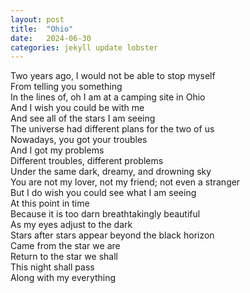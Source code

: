 ```yaml
---
layout: post
title:  "Ohio"
date:   2024-06-30
categories: jekyll update lobster
---
```


Two years ago, I would not be able to stop myself \
From telling you something \
In the lines of, oh I am at a camping site in Ohio \
And I wish you could be with me \
And see all of the stars I am seeing \
The universe had different plans for the two of us \
Nowadays, you got your troubles \
And I got my problems \
Different troubles, different problems \
Under the same dark, dreamy, and drowning sky \
You are not my lover, not my friend; not even a stranger \
But I do wish you could see what I am seeing \
At this point in time \
Because it is too darn breathtakingly beautiful \
As my eyes adjust to the dark \
Stars after stars appear beyond the black horizon \
Came from the star we are \
Return to the star we shall \
This night shall pass \
Along with my everything